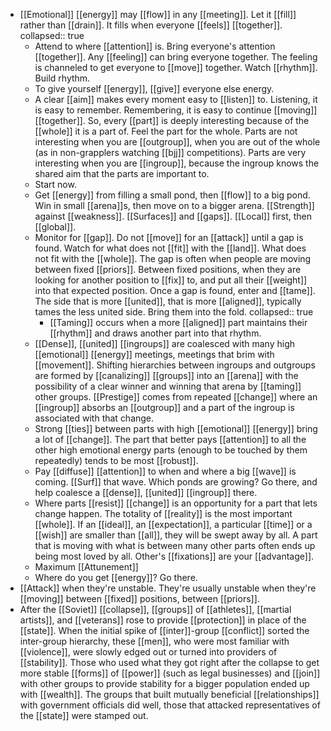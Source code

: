 - [[Emotional]] [[energy]] may [[flow]] in any [[meeting]]. Let it [[fill]] rather than [[drain]]. It fills when everyone [[feels]] [[together]].
  collapsed:: true
	- Attend to where [[attention]] is. Bring everyone's attention [[together]]. Any [[feeling]] can bring everyone together. The feeling is channeled to get everyone to [[move]] together. Watch [[rhythm]]. Build rhythm.
	- To give yourself [[energy]], [[give]] everyone else energy.
	- A clear [[aim]] makes every moment easy to [[listen]] to. Listening, it is easy to remember. Remembering, it is easy to continue [[moving]] [[together]]. So, every [[part]] is deeply interesting because of the [[whole]] it is a part of. Feel the part for the whole. Parts are not interesting when you are [[outgroup]], when you are out of the whole (as in non-grapplers watching [[bjj]] competitions). Parts are very interesting when you are [[ingroup]], because the ingroup knows the shared aim that the parts are important to.
	- Start now.
	- Get [[energy]] from filling a small pond, then [[flow]] to a big pond. Win in small [[arena]]s, then move on to a bigger arena. [[Strength]] against [[weakness]]. [[Surfaces]] and [[gaps]]. [[Local]] first, then [[global]].
	- Monitor for [[gap]]. Do not [[move]] for an [[attack]] until a gap is found. Watch for what does not [[fit]] with the [[land]]. What does not fit with the [[whole]]. The gap is often when people are moving between fixed [[priors]]. Between fixed positions, when they are looking for another position to [[fix]] to, and put all their [[weight]] into that expected position. Once a gap is found, enter and [[tame]]. The side that is more [[united]], that is more [[aligned]], typically tames the less united side. Bring them into the fold.
	  collapsed:: true
		- [[Taming]] occurs when a more [[aligned]] part maintains their [[rhythm]] and draws another part into that rhythm.
	- [[Dense]], [[united]] [[ingroups]] are coalesced with many high [[emotional]] [[energy]] meetings, meetings that brim with [[movement]]. Shifting hierarchies between ingroups and outgroups are formed by [[canalizing]] [[groups]] into an [[arena]] with the possibility of a clear winner and winning that arena by [[taming]] other groups. [[Prestige]] comes from repeated [[change]] where an [[ingroup]] absorbs an [[outgroup]] and a part of the ingroup is associated with that change.
	- Strong [[ties]] between parts with high [[emotional]] [[energy]] bring a lot of [[change]]. The part that better pays [[attention]] to all the other high emotional energy parts (enough to be touched by them repeatedly) tends to be most [[robust]].
	- Pay [[diffuse]] [[attention]] to when and where a big [[wave]] is coming. [[Surf]] that wave. Which ponds are growing? Go there, and help coalesce a [[dense]], [[united]] [[ingroup]] there.
	- Where parts [[resist]] [[change]] is an opportunity for a part that lets change happen. The totality of [[reality]] is the most important [[whole]]. If an [[ideal]], an [[expectation]], a particular [[time]] or a [[wish]] are smaller than [[all]], they will be swept away by all. A part that is moving with what is between many other parts often ends up being most loved by all. Other's [[fixations]] are your [[advantage]].
	- Maximum [[Attunement]]
	- Where do you get [[energy]]? Go there.
- [[Attack]] when they're unstable. They're usually unstable when they're [[moving]] between [[fixed]] positions, between [[priors]].
- After the [[Soviet]] [[collapse]], [[groups]] of [[athletes]], [[martial artists]], and [[veterans]] rose to provide [[protection]] in place of the [[state]]. When the initial spike of [[inter]]-group [[conflict]] sorted the inter-group hierarchy, these [[men]], who were most familiar with [[violence]], were slowly edged out or turned into providers of [[stability]]. Those who used what they got right after the collapse to get more stable [[forms]] of [[power]] (such as legal businesses) and [[join]] with other groups to provide stability for a bigger population ended up with [[wealth]]. The groups that built mutually beneficial [[relationships]] with government officials did well, those that attacked representatives of the [[state]] were stamped out.